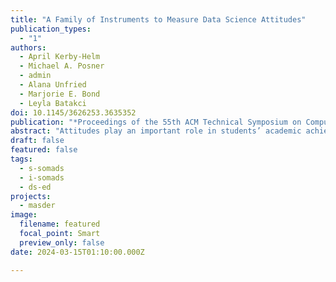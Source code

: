 ```yaml
---
title: "A Family of Instruments to Measure Data Science Attitudes"
publication_types:
  - "1"
authors:
  - April Kerby-Helm
  - Michael A. Posner
  - admin
  - Alana Unfried
  - Marjorie E. Bond
  - Leyla Batakci
doi: 10.1145/3626253.3635352
publication: "*Proceedings of the 55th ACM Technical Symposium on Computer Science Education V. 2*"
abstract: "Attitudes play an important role in students’ academic achievement and retention, yet quality tools to measure them are not readily available in the new field of data science. Through funding from the National Science Foundation, we are developing a family of instruments that measure attitudes toward data science in the context of an introductory, college-level course. This poster will showcase preliminary results discussing pilot instruments to assess instructors’ attitudes toward teaching data science and an inventory which captures classroom characteristics. These instruments, based on Expectancy-Value Theory, will enable data science education researchers to evaluate pedagogical innovations and measure instructional effectiveness relating to student attitudes. We invite instructors of data science courses to join in this discussion and to use these instruments for their own data science education research projects."
draft: false
featured: false
tags:
  - s-somads
  - i-somads
  - ds-ed
projects:
  - masder
image:
  filename: featured
  focal_point: Smart
  preview_only: false
date: 2024-03-15T01:10:00.000Z

---
```

